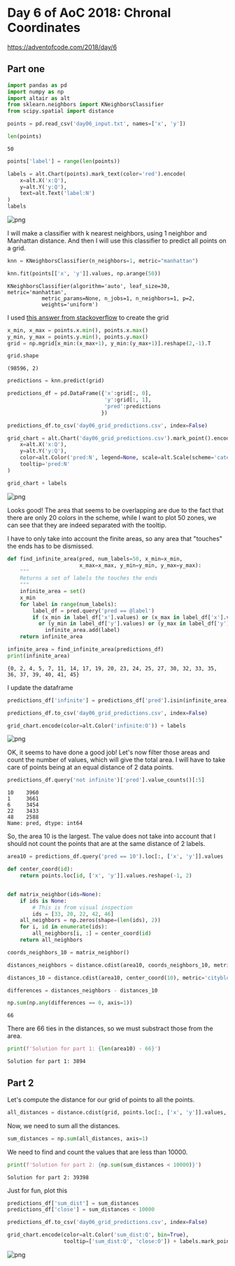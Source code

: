 
# Day 6 of AoC 2018: Chronal Coordinates
https://adventofcode.com/2018/day/6

## Part one


```python
import pandas as pd
import numpy as np
import altair as alt
from sklearn.neighbors import KNeighborsClassifier
from scipy.spatial import distance
```


```python
points = pd.read_csv('day06_input.txt', names=['x', 'y'])
```


```python
len(points)
```




    50




```python
points['label'] = range(len(points))
```


```python
labels = alt.Chart(points).mark_text(color='red').encode(
    x=alt.X('x:Q'),
    y=alt.Y('y:Q'),
    text=alt.Text('label:N')
)
labels
```




![png](day06_files/day06_6_0.png)



I will make a classifier with k nearest neighbors, using 1 neighbor and Manhattan distance. And then I will use this classifier to predict all points on a grid.


```python
knn = KNeighborsClassifier(n_neighbors=1, metric="manhattan")
```


```python
knn.fit(points[['x', 'y']].values, np.arange(50))
```




    KNeighborsClassifier(algorithm='auto', leaf_size=30, metric='manhattan',
               metric_params=None, n_jobs=1, n_neighbors=1, p=2,
               weights='uniform')



I used [this answer from stackoverflow](https://stackoverflow.com/questions/32208359/is-there-a-multi-dimensional-version-of-arange-linspace-in-numpy) to create the grid


```python
x_min, x_max = points.x.min(), points.x.max()
y_min, y_max = points.y.min(), points.y.max()
grid = np.mgrid[x_min:(x_max+1), y_min:(y_max+1)].reshape(2,-1).T
```


```python
grid.shape
```




    (98596, 2)




```python
predictions = knn.predict(grid)
```


```python
predictions_df = pd.DataFrame({'x':grid[:, 0],
                               'y':grid[:, 1],
                               'pred':predictions
                              })
```


```python
predictions_df.to_csv('day06_grid_predictions.csv', index=False)
```


```python
grid_chart = alt.Chart('day06_grid_predictions.csv').mark_point().encode(
    x=alt.X('x:Q'),
    y=alt.Y('y:Q'),
    color=alt.Color('pred:N', legend=None, scale=alt.Scale(scheme='category20')),
    tooltip='pred:N'
)

grid_chart + labels
```




![png](day06_files/day06_16_0.png)



Looks good! The area that seems to be overlapping are due to the fact that there are only 20 colors in the scheme, while I want to plot 50 zones, we can see that they are indeed separated with the tooltip.

I have to only take into account the finite areas, so any area that "touches" the ends has to be dismissed.


```python
def find_infinite_area(pred, num_labels=50, x_min=x_min, 
                       x_max=x_max, y_min=y_min, y_max=y_max):
    """
    Returns a set of labels the touches the ends
    """
    infinite_area = set()
    x_min
    for label in range(num_labels):
        label_df = pred.query('pred == @label')
        if (x_min in label_df['x'].values) or (x_max in label_df['x'].values)\
          or (y_min in label_df['y'].values) or (y_max in label_df['y'].values):
            infinite_area.add(label)
    return infinite_area
```


```python
infinite_area = find_infinite_area(predictions_df)
print(infinite_area)
```

    {0, 2, 4, 5, 7, 11, 14, 17, 19, 20, 23, 24, 25, 27, 30, 32, 33, 35, 36, 37, 39, 40, 41, 45}


I update the dataframe


```python
predictions_df['infinite'] = predictions_df['pred'].isin(infinite_area)
```


```python
predictions_df.to_csv('day06_grid_predictions.csv', index=False)
```


```python
grid_chart.encode(color=alt.Color('infinite:O')) + labels
```




![png](day06_files/day06_24_0.png)



OK, it seems to have done a good job! Let's now filter those areas and count the number of values, which will give the total area. I will have to take care of points being at an equal distance of 2 data points.


```python
predictions_df.query('not infinite')['pred'].value_counts()[:5]
```




    10    3960
    1     3661
    6     3454
    22    3433
    48    2588
    Name: pred, dtype: int64



So, the area 10 is the largest. The value does not take into account that I should not count the points that are at the same distance of 2 labels.


```python
area10 = predictions_df.query('pred == 10').loc[:, ['x', 'y']].values
```


```python
def center_coord(id):
    return points.loc[id, ['x', 'y']].values.reshape(-1, 2)


def matrix_neighbor(ids=None):
    if ids is None:
        # This is from visual inspection
        ids = [33, 20, 22, 42, 46]
    all_neighbors = np.zeros(shape=(len(ids), 2))
    for i, id in enumerate(ids):
        all_neighbors[i, :] = center_coord(id)
    return all_neighbors
```


```python
coords_neighbors_10 = matrix_neighbor()
```


```python
distances_neighbors = distance.cdist(area10, coords_neighbors_10, metric='cityblock')
```


```python
distances_10 = distance.cdist(area10, center_coord(10), metric='cityblock')
```


```python
differences = distances_neighbors - distances_10
```


```python
np.sum(np.any(differences == 0, axis=1))
```




    66



There are 66 ties in the distances, so we must substract those from the area.


```python
print(f'Solution for part 1: {len(area10) - 66}')
```

    Solution for part 1: 3894


## Part 2

Let's compute the distance for our grid of points to all the points.


```python
all_distances = distance.cdist(grid, points.loc[:, ['x', 'y']].values, metric='cityblock')
```

Now, we need to sum all the distances.


```python
sum_distances = np.sum(all_distances, axis=1)
```

We need to find and count the values that are less than 10000.


```python
print(f'Solution for part 2: {np.sum(sum_distances < 10000)}')
```

    Solution for part 2: 39398


Just for fun, plot this


```python
predictions_df['sum_dist'] = sum_distances
predictions_df['close'] = sum_distances < 10000
```


```python
predictions_df.to_csv('day06_grid_predictions.csv', index=False)
```


```python
grid_chart.encode(color=alt.Color('sum_dist:Q', bin=True),
                  tooltip=['sum_dist:Q', 'close:O']) + labels.mark_point(color='red')
```




![png](day06_files/day06_47_0.png)


